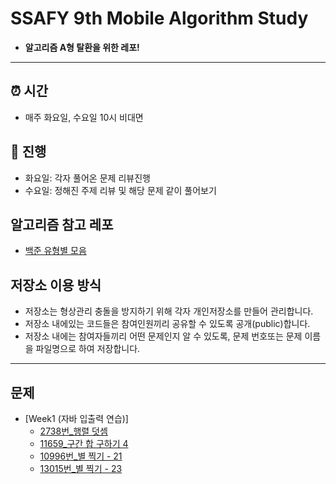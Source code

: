# SSAFY 9th Mobile Algorithm Study
- __알고리즘 A형 탈환을 위한 레포!__
---
## ⏰ 시간
- 매주 화요일, 수요일 10시 비대면
## 🔔 진행
- 화요일: 각자 풀어온 문제 리뷰진행
- 수요일: 정해진 주제 리뷰 및 해당 문제 같이 풀어보기
## 알고리즘 참고 레포
- [백준 유형별 모음](https://github.com/tony9402/baekjoon)
## 저장소 이용 방식
- 저장소는 형상관리 충돌을 방지하기 위해 각자 개인저장소를 만들어 관리합니다.
- 저장소 내에있는 코드들은 참여인원끼리 공유할 수 있도록 공개(public)합니다.
- 저장소 내에는 참여자들끼리 어떤 문제인지 알 수 있도록, 문제 번호또는 문제 이름을 파일명으로 하여 저장합니다.
---
## 문제
- [Week1 (자바 입출력 연습)]
  - [2738번_행렬 덧셈](https://www.acmicpc.net/problem/2738)
  - [11659_구간 합 구하기 4](https://www.acmicpc.net/problem/11659)
  - [10996번_별 찍기 - 21](https://www.acmicpc.net/problem/10996)
  - [13015번_별 찍기 - 23](https://www.acmicpc.net/problem/13015)
